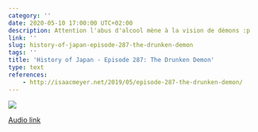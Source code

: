 ```yaml
---
category: ''
date: 2020-05-10 17:00:00 UTC+02:00
description: Attention l'abus d'alcool mène à la vision de démons :p
link: ''
slug: history-of-japan-episode-287-the-drunken-demon
tags: ''
title: 'History of Japan - Episode 287: The Drunken Demon'
type: text
references:
    - http://isaacmeyer.net/2019/05/episode-287-the-drunken-demon/
---
```


[![](http://isaacmeyer.net/wp-content/uploads/2019/05/p10-haruhara-demons-a-20190130-870x392.jpg)](http://isaacmeyer.net/2019/05/episode-287-the-drunken-demon/)

[Audio link](http://traffic.libsyn.com/historyofjapan/History_of_Japan_287.mp3?dest-id=135802)